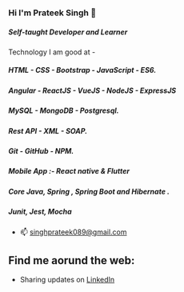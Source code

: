 ### Hi I'm Prateek Singh 👋



##### Self-taught Developer and Learner
 Technology I am good at -
#####  HTML - CSS - Bootstrap - JavaScript - ES6.
#####  Angular - ReactJS - VueJS - NodeJS - ExpressJS
#####  MySQL - MongoDB - Postgresql.
#####  Rest API - XML - SOAP.
#####  Git - GitHub - NPM.
#####  Mobile App :- React native & Flutter
##### Core Java, Spring , Spring Boot and Hibernate .
#####  Junit, Jest, Mocha
- 📫 singhprateek089@gmail.com

## Find me aorund the web:

- Sharing updates on <a href="https://www.linkedin.com/in/prateek-singh-6ab984145/">LinkedIn</a>
